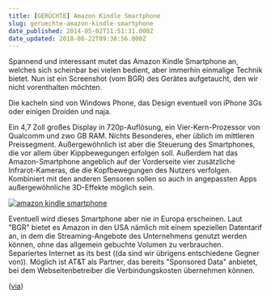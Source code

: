 ```yaml
---
title: [GERÜCHTE] Amazon Kindle Smartphone
slug: geruechte-amazon-kindle-smartphone
date_published: 2014-05-02T11:51:31.000Z
date_updated: 2018-08-22T09:38:56.000Z
---
```


Spannend und interessant mutet das Amazon Kindle Smartphone an, welches sich scheinbar bei vielen bedient, aber immerhin einmalige Technik bietet. Nun ist ein Screenshot (vom BGR) des Gerätes aufgetaucht, den wir nicht vorenthalten möchten. 

Die kacheln sind von Windows Phone, das Design eventuell von iPhone 3Gs oder einigen Droiden und naja.

Ein 4,7 Zoll großes Display in 720p-Auflösung, ein Vier-Kern-Prozessor von Qualcomm und zwo GB RAM. Nichts Besonderes, eher üblich im mittleren Preissegment. Außergewöhnlich ist aber die Steuerung des Smartphones, die vor allem über Kippbewegungen erfolgen soll. Außerdem hat das Amazon-Smartphone angeblich auf der Vorderseite vier zusätzliche Infrarot-Kameras, die die Kopfbewegungen des Nutzers verfolgen. Kombiniert mit den anderen Sensoren sollen so auch in angepassten Apps außergewöhnliche 3D-Effekte möglich sein.

[![amazon kindle smartphone](//picdump.thafaker.de/2014/05/BGR-Amazon-Phone-580x350.jpg)](http://picdump.thafaker.de/2014/05/BGR-Amazon-Phone.jpg)

Eventuell wird dieses Smartphone aber nie in Europa erscheinen. Laut "BGR" bietet es Amazon in den USA nämlich mit einem speziellen Datentarif an, in dem die Streaming-Angebote des Unternehmens genutzt werden können, ohne das allgemein gebuchte Volumen zu verbrauchen. Separiertes Internet as its best ((da sind wir übrigens entschiedene Gegner von)). Möglich ist AT&T als Partner, das bereits "Sponsored Data" anbietet, bei dem Webseitenbetreiber die Verbindungskosten übernehmen können.

([via](http://n-tv.de/technik/Amazon-Smartphone-ist-ein-irrer-Mix-article12756176.html))
